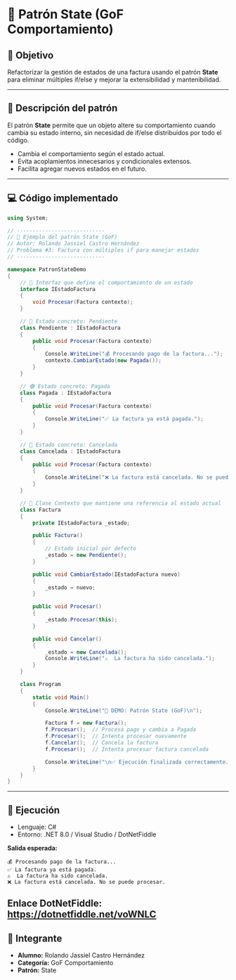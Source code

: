 # 🧠 Patrón State (GoF Comportamiento)

## 🎯 Objetivo
Refactorizar la gestión de estados de una factura usando el patrón **State** para eliminar múltiples if/else y mejorar la extensibilidad y mantenibilidad.

---

## 🧩 Descripción del patrón
El patrón **State** permite que un objeto altere su comportamiento cuando cambia su estado interno, sin necesidad de if/else distribuidos por todo el código.

- Cambia el comportamiento según el estado actual.
- Evita acoplamientos innecesarios y condicionales extensos.
- Facilita agregar nuevos estados en el futuro.

---

## 💻 Código implementado
```csharp
using System;

// ----------------------------
// 🧩 Ejemplo del patrón State (GoF)
// Autor: Rolando Jassiel Castro Hernández
// Problema #3: Factura con múltiples if para manejar estados
// ----------------------------

namespace PatronStateDemo
{
    // 🧠 Interfaz que define el comportamiento de un estado
    interface IEstadoFactura
    {
        void Procesar(Factura contexto);
    }

    // 🔵 Estado concreto: Pendiente
    class Pendiente : IEstadoFactura
    {
        public void Procesar(Factura contexto)
        {
            Console.WriteLine("💰 Procesando pago de la factura...");
            contexto.CambiarEstado(new Pagada());
        }
    }

    // 🟢 Estado concreto: Pagada
    class Pagada : IEstadoFactura
    {
        public void Procesar(Factura contexto)
        {
            Console.WriteLine("✅ La factura ya está pagada.");
        }
    }

    // 🔴 Estado concreto: Cancelada
    class Cancelada : IEstadoFactura
    {
        public void Procesar(Factura contexto)
        {
            Console.WriteLine("❌ La factura está cancelada. No se puede procesar.");
        }
    }

    // 🧾 Clase Contexto que mantiene una referencia al estado actual
    class Factura
    {
        private IEstadoFactura _estado;

        public Factura()
        {
            // Estado inicial por defecto
            _estado = new Pendiente();
        }

        public void CambiarEstado(IEstadoFactura nuevo)
        {
            _estado = nuevo;
        }

        public void Procesar()
        {
            _estado.Procesar(this);
        }

        public void Cancelar()
        {
            _estado = new Cancelada();
            Console.WriteLine("⚠️  La factura ha sido cancelada.");
        }
    }

    class Program
    {
        static void Main()
        {
            Console.WriteLine("🧾 DEMO: Patrón State (GoF)\n");

            Factura f = new Factura();
            f.Procesar();  // Procesa pago y cambia a Pagada
            f.Procesar();  // Intenta procesar nuevamente
            f.Cancelar();  // Cancela la factura
            f.Procesar();  // Intenta procesar factura cancelada

            Console.WriteLine("\n✅ Ejecución finalizada correctamente.");
        }
    }
}

```

---

## 🧪 Ejecución
- Lenguaje: C#  
- Entorno: .NET 8.0 / Visual Studio / DotNetFiddle

**Salida esperada:**
```
💰 Procesando pago de la factura...
✅ La factura ya está pagada.
⚠️  La factura ha sido cancelada.
❌ La factura está cancelada. No se puede procesar.
```

**Enlace DotNetFiddle:** https://dotnetfiddle.net/voWNLC
---

## 👥 Integrante
- **Alumno:** Rolando Jassiel Castro Hernández  
- **Categoría:** GoF Comportamiento  
- **Patrón:** State  
